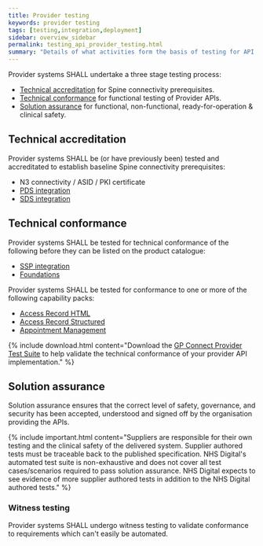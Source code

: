 ```yaml
---
title: Provider testing
keywords: provider testing
tags: [testing,integration,deployment]
sidebar: overview_sidebar
permalink: testing_api_provider_testing.html
summary: "Details of what activities form the basis of testing for API provider systems."
---
```


Provider systems SHALL undertake a three stage testing process:

- [Technical accreditation](testing_api_provider_testing.html#technicalaccreditation) for Spine connectivity prerequisites.
- [Technical conformance](testing_api_provider_testing.html#technicalconformance) for functional testing of Provider APIs.
- [Solution assurance](testing_api_provider_testing.html#solutionassurance) for functional, non-functional, ready-for-operation & clinical safety.

## Technical accreditation ##

Provider systems SHALL be (or have previously been) tested and accreditated to establish baseline Spine connectivity prerequisites:

 - N3 connectivity / ASID / PKI certificate
 - [PDS integration](integration_personal_demographic_service.html)
 - [SDS integration](integration_spine_directory_service.html)

## Technical conformance ##

Provider systems SHALL be tested for technical conformance of the following before they can be listed on the product catalogue:

 - [SSP integration](integration_spine_security_proxy.html)
 - [Foundations](foundations.html)

Provider systems SHALL be tested for conformance to one or more of the following capability packs:

 - [Access Record HTML](accessrecord.html)
 - [Access Record Structured](accessrecord_rest.html)
 - [Appointment Management](appointments.html)

{% include download.html content="Download the [GP Connect Provider Test Suite](https://github.com/nhsconnect/gpconnect-provider-testing) to help validate the technical conformance of your provider API implementation." %}

## Solution assurance ##

Solution assurance ensures that the correct level of safety, governance, and security has been accepted, understood and signed off by the organisation providing the APIs.

{% include important.html content="Suppliers are responsible for their own testing and the clinical safety of the delivered system. Supplier authored tests must be traceable back to the published specification. NHS Digital's automated test suite is non-exhaustive and does not cover all test cases/scenarios required to pass solution assurance. NHS Digital expects to see evidence of more supplier authored tests in addition to the NHS Digital authored tests." %}

### Witness testing ###

Provider systems SHALL undergo witness testing to validate conformance to requirements which can't easily be automated.
